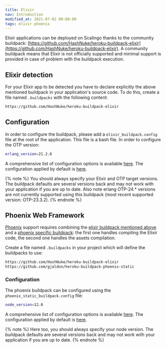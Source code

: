 ```yaml
---
title: Elixir
nav: Introduction
modified_at: 2021-07-02 00:00:00
tags: elixir phoenix
---
```


Elixir applications can be deployed on Scalingo thanks to the community buildpack:
[https://github.com/HashNuke/heroku-buildpack-elixir](https://github.com/HashNuke/heroku-buildpack-elixir). A community buildpack means that Elixir is not officially supported and minimal support is provided in case of problem with the buildpack execution.

## Elixir detection

For your Elixir app to be detected you have to declare explicitly the above
mentioned buildpack in your application's source code.
To do this, create a file named `.buildpacks` with the following content:

```bash
https://github.com/HashNuke/heroku-buildpack-elixir
```

## Configuration

In order to configure the buildpack, please add a `elixir_buildpack.config`
file at the root of the application. This file is a bash file. In order to
configure the OTP version:

```bash
erlang_version=21.2.6
```

A comprehensive list of configuration options is available
[here](https://github.com/HashNuke/heroku-buildpack-elixir#configuration).
The configuration applied by default is
[here](https://github.com/HashNuke/heroku-buildpack-elixir/blob/master/elixir_buildpack.config).

{% note %}
You should always specify your Elixir and OTP target versions. The buildpack
defaults are several versions back and may not work with your application
if you are up to date. Also note erlang OTP-24.* versions are not currently 
supported using this buildpack (most recent supported version: OTP-23.3.2).
{% endnote %}

## Phoenix Web Framework

[Phoenix](https://phoenixframework.org/) support requires combining the
[elixir buildpack mentioned above](https://github.com/HashNuke/heroku-buildpack-elixir)
and a [phoenix specific buildpack](https://github.com/gjaldon/heroku-buildpack-phoenix-static):
the first one handles compiling the Elixir code, the second one handles the assets compilation.

Create a file named `.buildpacks` in your project which will define the buildpacks to use:

```bash
https://github.com/HashNuke/heroku-buildpack-elixir
https://github.com/gjaldon/heroku-buildpack-phoenix-static
```

### Configuration

The phoenix buildpack can be configured using the `phoenix_static_buildpack.config`
file:

```bash
node_version=12.0
```

A comprehensive list of configuration options is available
[here](https://github.com/gjaldon/heroku-buildpack-phoenix-static#configuration).
The configuration applied by default is
[here](https://github.com/gjaldon/heroku-buildpack-phoenix-static/blob/master/phoenix_static_buildpack.config).


{% note %}
Here too, you should always specify your node version. The buildpack
defaults are several versions back and may not work with your application
if you are up to date.
{% endnote %}
